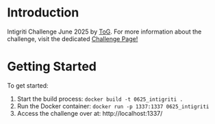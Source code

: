# Introduction 
Intigriti Challenge June 2025 by [ToG](https://twitter.com/Toogidog). For more information about the challenge, visit the dedicated [Challenge Page!](https://challenge-0625.intigriti.io/)

# Getting Started
To get started:

1.	Start the build process: `docker build -t 0625_intigriti .`
2.  Run the Docker container: `docker run -p 1337:1337 0625_intigriti`
3.  Access the challenge over at: http://localhost:1337/
